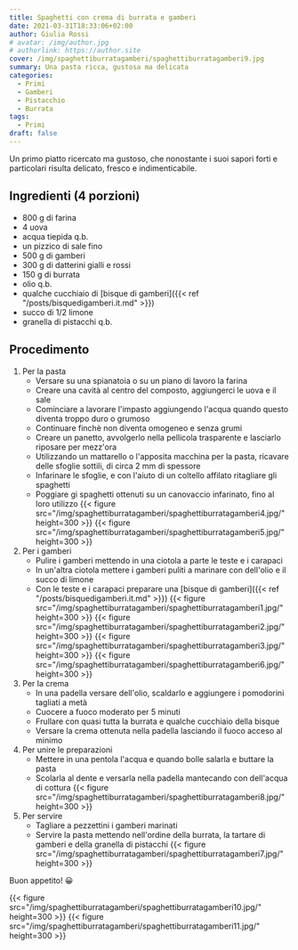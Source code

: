 ```yaml
---
title: Spaghetti con crema di burrata e gamberi
date: 2021-03-31T18:33:06+02:00
author: Giulia Rossi
# avatar: /img/author.jpg
# authorlink: https://author.site
cover: /img/spaghettiburratagamberi/spaghettiburratagamberi9.jpg
summary: Una pasta ricca, gustosa ma delicata
categories:
  - Primi
  - Gamberi
  - Pistacchio
  - Burrata
tags:
  - Primi
draft: false
---
```

Un primo piatto ricercato ma gustoso, che nonostante i suoi sapori forti e particolari risulta delicato, fresco e indimenticabile.

## Ingredienti (4 porzioni)

* 800 g di farina
* 4 uova
* acqua tiepida q.b.
* un pizzico di sale fino
* 500 g di gamberi
* 300 g di datterini gialli e rossi
* 150 g di burrata
* olio q.b.
* qualche cucchiaio di [bisque di gamberi]({{< ref "/posts/bisquedigamberi.it.md" >}})
* succo di 1/2 limone
* granella di pistacchi q.b.

## Procedimento

1. Per la pasta
    * Versare su una spianatoia o su un piano di lavoro la farina
    * Creare una cavità al centro del composto, aggiungerci le uova e il sale
    * Cominciare a lavorare l'impasto aggiungendo l'acqua quando questo diventa troppo duro o grumoso
    * Continuare finchè non diventa omogeneo e senza grumi
    * Creare un panetto, avvolgerlo nella pellicola trasparente e lasciarlo riposare per mezz'ora
    * Utilizzando un mattarello o l'apposita macchina per la pasta, ricavare delle sfoglie sottili, di circa 2 mm di spessore
    * Infarinare le sfoglie, e con l'aiuto di un coltello affilato ritagliare gli spaghetti
    * Poggiare gi spaghetti ottenuti su un canovaccio infarinato, fino al loro utilizzo
   {{< figure src="/img/spaghettiburratagamberi/spaghettiburratagamberi4.jpg/" height=300  >}}
   {{< figure src="/img/spaghettiburratagamberi/spaghettiburratagamberi5.jpg/" height=300  >}}
2. Per i gamberi
    * Pulire i gamberi mettendo in una ciotola a parte le teste e i carapaci
    * In un'altra ciotola mettere i gamberi puliti a marinare con dell'olio e il succo di limone
    * Con le teste e i carapaci preparare una [bisque di gamberi]({{< ref "/posts/bisquedigamberi.it.md" >}})
    {{< figure src="/img/spaghettiburratagamberi/spaghettiburratagamberi1.jpg/" height=300  >}}
    {{< figure src="/img/spaghettiburratagamberi/spaghettiburratagamberi2.jpg/" height=300  >}}
    {{< figure src="/img/spaghettiburratagamberi/spaghettiburratagamberi3.jpg/" height=300  >}}
    {{< figure src="/img/spaghettiburratagamberi/spaghettiburratagamberi6.jpg/" height=300  >}}
3. Per la crema
     * In una padella versare dell'olio, scaldarlo e aggiungere i pomodorini tagliati a metà
    * Cuocere a fuoco moderato per 5 minuti
    * Frullare con quasi tutta la burrata e qualche cucchiaio della bisque
    * Versare la crema ottenuta nella padella lasciando il fuoco acceso al minimo
4. Per unire le preparazioni
    * Mettere in una pentola l'acqua e quando bolle salarla e buttare la pasta
    * Scolarla al dente e versarla nella padella mantecando con dell'acqua di cottura
    {{< figure src="/img/spaghettiburratagamberi/spaghettiburratagamberi8.jpg/" height=300  >}}
 5. Per servire
    * Tagliare a pezzettini i gamberi marinati
    * Servire la pasta mettendo nell'ordine della burrata, la tartare di gamberi e della granella di pistacchi
    {{< figure src="/img/spaghettiburratagamberi/spaghettiburratagamberi7.jpg/" height=300  >}}

Buon appetito! 😀

 {{< figure src="/img/spaghettiburratagamberi/spaghettiburratagamberi10.jpg/" height=300  >}}
 {{< figure src="/img/spaghettiburratagamberi/spaghettiburratagamberi11.jpg/" height=300  >}}